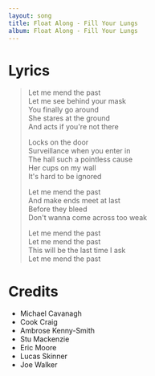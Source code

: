 ```yaml
---
layout: song
title: Float Along - Fill Your Lungs
album: Float Along - Fill Your Lungs
---
```


# Lyrics

> Let me mend the past  
> Let me see behind your mask  
> You finally go around  
> She stares at the ground  
> And acts if you're not there  
>  
> Locks on the door  
> Surveillance when you enter in  
> The hall such a pointless cause  
> Her cups on my wall  
> It's hard to be ignored  
>  
> Let me mend the past  
> And make ends meet at last  
> Before they bleed  
> Don't wanna come across too weak  
>  
> Let me mend the past  
> Let me mend the past  
> This will be the last time I ask  
> Let me mend the past  

# Credits

* Michael Cavanagh
* Cook Craig
* Ambrose Kenny-Smith
* Stu Mackenzie
* Eric Moore
* Lucas Skinner
* Joe Walker
